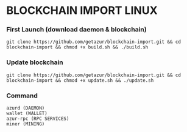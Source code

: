 # BLOCKCHAIN IMPORT LINUX

### First Launch (download daemon & blockchain)

	git clone https://github.com/getazur/blockchain-import.git && cd blockchain-import && chmod +x build.sh && ./build.sh

### Update blockchain

	git clone https://github.com/getazur/blockchain-import.git && cd blockchain-import && chmod +x update.sh && ./update.sh

### Command

	azurd (DAEMON)
	wallet (WALLET)
	azur-rpc (RPC SERVICES)
	miner (MINING)
